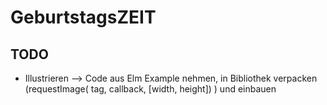 # GeburtstagsZEIT

## TODO

* Illustrieren --> Code aus Elm Example nehmen, in Bibliothek verpacken (requestImage( tag, callback, [width, height]) ) und einbauen